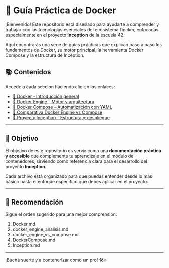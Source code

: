 
# 🐳 Guía Práctica de Docker

¡Bienvenido! Este repositorio está diseñado para ayudarte a comprender y trabajar con las tecnologías esenciales del ecosistema Docker, enfocadas especialmente en el proyecto **Inception** de la escuela 42.

Aquí encontrarás una serie de guías prácticas que explican paso a paso los fundamentos de Docker, su motor principal, la herramienta Docker Compose y la estructura de Inception.

## 📚 Contenidos

Accede a cada sección haciendo clic en los enlaces:

- [🔹 Docker - Introducción general](Docker.md)
- [🔹 Docker Engine - Motor y arquitectura](docker_engine_analisis.md)
- [🔹 Docker Compose - Automatización con YAML](DockerCompose.md)
- [🔹 Comparativa Docker Engine vs Compose](docker_engine_vs_compose.md)
- [🔹 Proyecto Inception - Estructura y despliegue](Inception.md)

---

## 🚀 Objetivo

El objetivo de este repositorio es servir como una **documentación práctica y accesible** que complemente tu aprendizaje en el módulo de contenedores, sirviendo como referencia clara para el desarrollo del proyecto **Inception**.

Cada archivo está organizado para que puedas entender desde lo más básico hasta el enfoque específico que debes aplicar en el proyecto.

---

## 📌 Recomendación

Sigue el orden sugerido para una mejor comprensión:

1. Docker.md  
2. docker_engine_analisis.md  
3. docker_engine_vs_compose.md  
4. DockerCompose.md  
5. Inception.md

---

¡Buena suerte y a contenerizar como un pro! 🛠️🔥
